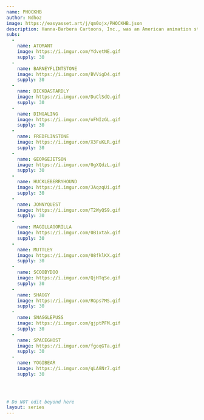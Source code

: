 ```yaml
---
name: PHOCKHB
author: Ndhoz
image: https://easyasset.art/j/qm0ojx/PHOCKHB.json
description: Hanna-Barbera Cartoons, Inc., was an American animation studio and production company. Founded on July 7, 1957 by William Hanna and Joseph Barbera.
subs: 
  -
    name: ATOMANT
    image: https://i.imgur.com/YdvetNE.gif
    supply: 30
  -
    name: BARNEYFLINTSTONE
    image: https://i.imgur.com/BVVigD4.gif
    supply: 30
  -
    name: DICKDASTARDLY
    image: https://i.imgur.com/DuClSdQ.gif
    supply: 30
  -
    name: DINGALING
    image: https://i.imgur.com/oFNIzGL.gif
    supply: 30
  -
    name: FREDFLINSTONE
    image: https://i.imgur.com/X3FuKLR.gif
    supply: 30
  -
    name: GEORGEJETSON
    image: https://i.imgur.com/0gXQdzL.gif
    supply: 30
  -
    name: HUCKLEBERRYHOUND
    image: https://i.imgur.com/JAqzqUi.gif
    supply: 30
  -
    name: JONNYQUEST
    image: https://i.imgur.com/T2WyQS9.gif
    supply: 30
  -
    name: MAGILLAGORILLA
    image: https://i.imgur.com/0B1xtak.gif
    supply: 30
  -
    name: MUTTLEY
    image: https://i.imgur.com/08fklKX.gif
    supply: 30
  -
    name: SCOOBYDOO
    image: https://i.imgur.com/QjHTqSe.gif
    supply: 30
  -
    name: SHAGGY
    image: https://i.imgur.com/RGps7MS.gif
    supply: 30
  -
    name: SNAGGLEPUSS
    image: https://i.imgur.com/gjptPFM.gif
    supply: 30
  -
    name: SPACEGHOST
    image: https://i.imgur.com/fgoqGTa.gif
    supply: 30
  -
    name: YOGIBEAR
    image: https://i.imgur.com/qLA8Nr7.gif
    supply: 30


  
    
# Do NOT edit beyond here
layout: series
---
```

